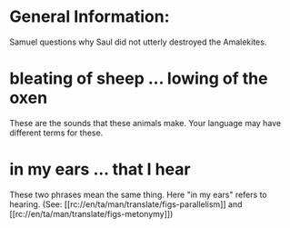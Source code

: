 # General Information:

Samuel questions why Saul did not utterly destroyed the Amalekites.

# bleating of sheep ... lowing of the oxen

These are the sounds that these animals make. Your language may have different terms for these.

# in my ears ... that I hear

These two phrases mean the same thing. Here "in my ears" refers to hearing. (See: [[rc://en/ta/man/translate/figs-parallelism]] and [[rc://en/ta/man/translate/figs-metonymy]])

